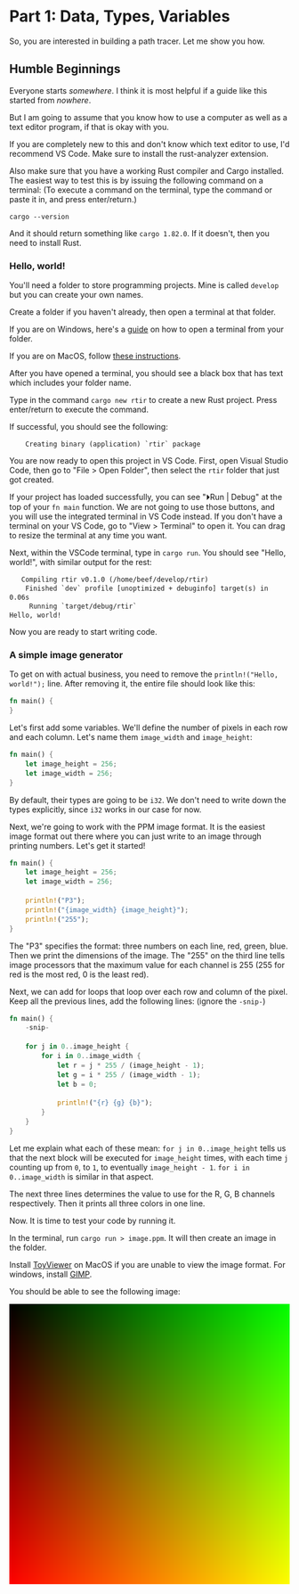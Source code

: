 # Part 1: Data, Types, Variables

So, you are interested in building a path tracer. Let me show you how.

## Humble Beginnings

Everyone starts _somewhere_. I think it is most helpful if a guide like this started from _nowhere_.

But I am going to assume that you know how to use a computer as well as a text editor program,
if that is okay with you.

If you are completely new to this and don't know which text editor to use, I'd recommend VS Code. Make sure to install the rust-analyzer extension.

Also make sure that you have a working Rust compiler and Cargo installed. The easiest way to test this is by issuing the following command on a terminal:
(To execute a command on the terminal, type the command or paste it in, and press enter/return.)

```
cargo --version
```

And it should return something like `cargo 1.82.0`. If it doesn't, then you need to install Rust.

### Hello, world!

You'll need a folder to store programming projects. Mine is called `develop` but you can create your own names.

Create a folder if you haven't already, then open a terminal at that folder. 

If you are on Windows, here's a [guide](https://johnwargo.com/posts/2024/launch-windows-terminal/) on how to open a terminal from your folder.

If you are on MacOS, follow [these instructions](https://apple.stackexchange.com/a/438999).

After you have opened a terminal, you should see a black box that has text which includes your folder name.

Type in the command `cargo new rtir` to create a new Rust project. Press enter/return to execute the command.

If successful, you should see the following:

```
    Creating binary (application) `rtir` package
```

You are now ready to open this project in VS Code. First, open Visual Studio Code, then go to "File > Open Folder",
then select the `rtir` folder that just got created.

If your project has loaded successfully, you can see "⏵Run | Debug" at the top of your `fn main` function. We are not
going to use those buttons, and you will use the integrated terminal in VS Code instead. If you don't have a terminal on your VS Code,
go to "View > Terminal" to open it. You can drag to resize the terminal at any time you want.

Next, within the VSCode terminal, type in `cargo run`. You should see "Hello, world!", with similar output for the rest:

```
   Compiling rtir v0.1.0 (/home/beef/develop/rtir)
    Finished `dev` profile [unoptimized + debuginfo] target(s) in 0.06s
     Running `target/debug/rtir`
Hello, world!
```

Now you are ready to start writing code.

### A simple image generator

To get on with actual business, you need to remove the `println!("Hello, world!");` line.
After removing it, the entire file should look like this:

```rust
fn main() {
}
```

Let's first add some variables. We'll define the number of pixels in each row and each column.
Let's name them `image_width` and `image_height`:

```rust
fn main() {
    let image_height = 256;
    let image_width = 256;
}
```

By default, their types are going to be `i32`. We don't need to write down the types explicitly,
since `i32` works in our case for now.

Next, we're going to work with the PPM image format. It is the easiest image format out there where
you can just write to an image through printing numbers. Let's get it started!

```rust
fn main() {
    let image_height = 256;
    let image_width = 256;

    println!("P3");
    println!("{image_width} {image_height}");
    println!("255");
}
```

The "P3" specifies the format: three numbers on each line, red, green, blue. Then we print the dimensions of the image.
The "255" on the third line tells image processors that the maximum value for each channel is 255 (255 for red is the most red, 0 is the least red).

Next, we can add for loops that loop over each row and column of the pixel. Keep all the previous lines, add the following lines: (ignore the `-snip-`)

```rust
fn main() {
    -snip-

    for j in 0..image_height {
        for i in 0..image_width {
            let r = j * 255 / (image_height - 1);
            let g = i * 255 / (image_width - 1);
            let b = 0;

            println!("{r} {g} {b}");
        }
    }
}
```

Let me explain what each of these mean: `for j in 0..image_height` tells us that the next block will be executed for `image_height` times,
with each time `j` counting up from `0`, to `1`, to eventually `image_height - 1`. `for i in 0..image_width` is similar in that aspect.

The next three lines determines the value to use for the R, G, B channels respectively. Then it prints all three colors in one line.

Now. It is time to test your code by running it.

In the terminal, run `cargo run > image.ppm`. It will then create an image in the folder.

Install [ToyViewer](https://apps.apple.com/us/app/toyviewer/id414298354) on MacOS if you are unable to view the image format. For windows, install [GIMP](https://www.gimp.org/).

You should be able to see the following image:

![A gradient image that becomes more green as you go horizontally, and becomes more red as you go down.](./Screenshot_20240912_222651.png)
